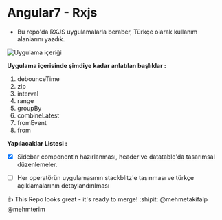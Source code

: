 # Angular7 - Rxjs

- Bu repo'da RXJS uygulamalarla beraber, Türkçe olarak kullanım alanlarını yazdık.

![Uygulama içeriği](https://user-images.githubusercontent.com/2241517/48262208-c2a6a900-e432-11e8-9198-5ad611d94b7e.png)

**Uygulama içerisinde şimdiye kadar anlatılan başlıklar :**
1. debounceTime
2. zip
3. interval
4. range
5. groupBy
6. combineLatest
7. fromEvent
8. from

**Yapılacaklar Listesi :**


- [x] Sidebar componentin hazırlanması, header ve datatable'da tasarımsal düzenlemeler.
- [ ] Her operatörün uygulamasının stackblitz'e taşınması ve türkçe açıklamalarının detaylandırılması




:+1: This Repo looks great - it's ready to merge! :shipit:
@mehmetakifalp
@mehmterim


